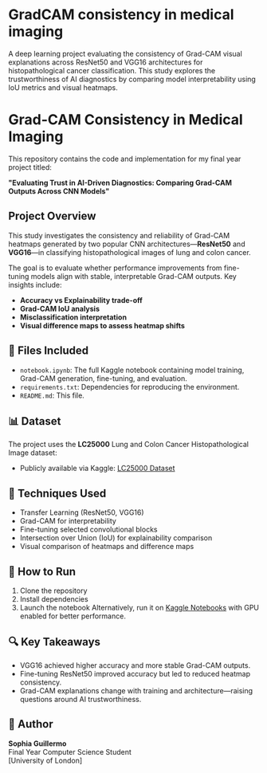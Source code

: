 # GradCAM consistency in medical imaging
A deep learning project evaluating the consistency of Grad-CAM visual explanations across ResNet50 and VGG16 architectures for histopathological cancer classification. This study explores the trustworthiness of AI diagnostics by comparing model interpretability using IoU metrics and visual heatmaps.

# Grad-CAM Consistency in Medical Imaging
This repository contains the code and implementation for my final year project titled:

**"Evaluating Trust in AI-Driven Diagnostics: Comparing Grad-CAM Outputs Across CNN Models"**

## Project Overview
This study investigates the consistency and reliability of Grad-CAM heatmaps generated by two popular CNN architectures—**ResNet50** and **VGG16**—in classifying histopathological images of lung and colon cancer.

The goal is to evaluate whether performance improvements from fine-tuning models align with stable, interpretable Grad-CAM outputs. Key insights include:
- **Accuracy vs Explainability trade-off**
- **Grad-CAM IoU analysis**
- **Misclassification interpretation**
- **Visual difference maps to assess heatmap shifts**

## 📁 Files Included
- `notebook.ipynb`: The full Kaggle notebook containing model training, Grad-CAM generation, fine-tuning, and evaluation.
- `requirements.txt`: Dependencies for reproducing the environment.
- `README.md`: This file.

## 📊 Dataset
The project uses the **LC25000** Lung and Colon Cancer Histopathological Image dataset:
- Publicly available via Kaggle: [LC25000 Dataset](https://www.kaggle.com/datasets/andrewmvd/lung-and-colon-cancer-histopathological-images)

## 🧪 Techniques Used
- Transfer Learning (ResNet50, VGG16)
- Grad-CAM for interpretability
- Fine-tuning selected convolutional blocks
- Intersection over Union (IoU) for explainability comparison
- Visual comparison of heatmaps and difference maps

## 🚀 How to Run
1. Clone the repository
2. Install dependencies
3. Launch the notebook
Alternatively, run it on [Kaggle Notebooks](https://www.kaggle.com/) with GPU enabled for better performance.

## 🔍 Key Takeaways
- VGG16 achieved higher accuracy and more stable Grad-CAM outputs.
- Fine-tuning ResNet50 improved accuracy but led to reduced heatmap consistency.
- Grad-CAM explanations change with training and architecture—raising questions around AI trustworthiness.

## 📌 Author
**Sophia Guillermo**  
Final Year Computer Science Student  
[University of London]  
